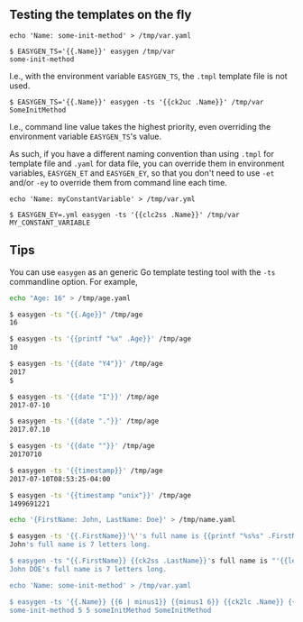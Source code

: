 
## Testing the templates on the fly


    echo 'Name: some-init-method' > /tmp/var.yaml

    $ EASYGEN_TS='{{.Name}}' easygen /tmp/var
    some-init-method

I.e., with the environment variable `EASYGEN_TS`, the `.tmpl` template file is not used.

	$ EASYGEN_TS='{{.Name}}' easygen -ts '{{ck2uc .Name}}' /tmp/var
	SomeInitMethod

I.e., command line value takes the highest priority, even overriding the environment variable `EASYGEN_TS`'s value.

As such, if you have a different naming convention than using `.tmpl` for template file and `.yaml` for data file, you can  override them in environment variables, `EASYGEN_ET` and `EASYGEN_EY`, so that you don't need to use `-et` and/or `-ey` to override them from command line each time. 

	echo 'Name: myConstantVariable' > /tmp/var.yml

	$ EASYGEN_EY=.yml easygen -ts '{{clc2ss .Name}}' /tmp/var
	MY_CONSTANT_VARIABLE


<a name="tips" />

## Tips

[ ](https://suntong.github.io/blogs/)

You can use `easygen` as an generic Go template testing tool with the `-ts` commandline option. For example,

```bash
echo "Age: 16" > /tmp/age.yaml

$ easygen -ts "{{.Age}}" /tmp/age
16

$ easygen -ts '{{printf "%x" .Age}}' /tmp/age
10

$ easygen -ts '{{date "Y4"}}' /tmp/age
2017
$ 

$ easygen -ts '{{date "I"}}' /tmp/age
2017-07-10

$ easygen -ts '{{date "."}}' /tmp/age
2017.07.10

$ easygen -ts '{{date ""}}' /tmp/age
20170710

$ easygen -ts '{{timestamp}}' /tmp/age
2017-07-10T08:53:25-04:00

$ easygen -ts '{{timestamp "unix"}}' /tmp/age
1499691221

echo '{FirstName: John, LastName: Doe}' > /tmp/name.yaml

$ easygen -ts '{{.FirstName}}'\''s full name is {{printf "%s%s" .FirstName .LastName | len}} letters long.' /tmp/name
John's full name is 7 letters long.

$ easygen -ts "{{.FirstName}} {{ck2ss .LastName}}'s full name is "'{{len (printf "%s%s" .FirstName .LastName)}} letters long.' /tmp/name
John DOE's full name is 7 letters long.

echo 'Name: some-init-method' > /tmp/var.yaml

$ easygen -ts '{{.Name}} {{6 | minus1}} {{minus1 6}} {{ck2lc .Name}} {{ck2uc .Name}}' /tmp/var
some-init-method 5 5 someInitMethod SomeInitMethod

```
